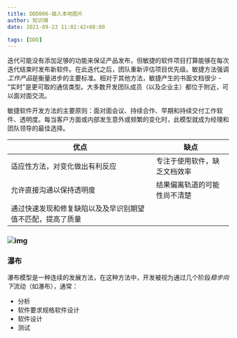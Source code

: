 ```yaml
---
title: DDD006-插入本地图片
author: 知识铺
date: 2021-09-23 11:02:42+08:00

tags: [DDD]
---
```






迭代可能没有添加足够的功能来保证产品发布，但敏捷的软件项目打算能够在每次迭代结束时发布新软件。在此迭代之后，团队重新评估项目优先级。敏捷方法强调*工作产品*是衡量进步的主要标准。相对于其他方法，敏捷产生的书面文档很少 - "实时"是更可取的通信类型。大多数开发团队成员（以及企业主）都位于附近，可以面对面交流。

敏捷软件开发方法的主要原则：面对面会议、持续合作、早期和持续交付工作软件、透明度。每当客户方面或内部发生意外或频繁的变化时，此模型就成为经理和团队领导的最佳选择。

| **优点**                                                   | **缺点**                     |
| ---------------------------------------------------------- | ---------------------------- |
| 适应性方法，对变化做出有利反应                             | 专注于使用软件，缺乏文档效率 |
| 允许直接沟通以保持透明度                                   | 结果偏离轨道的可能性尚不清楚 |
| 通过快速发现和修复缺陷以及及早识别期望值不匹配，提高了质量 |                              |

### ![img](https://cdn.jsdelivr.net/gh/zshipu/images/Agile-Example-1.png)

### 瀑布

瀑布模型是一种连续的发展方法，在这种方法中，开发被视为通过几个阶段*稳步向下*流动（如瀑布），通常：

- 分析
- 软件要求规格软件设计
- 软件设计
- 测试

